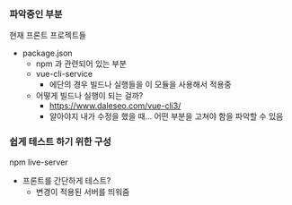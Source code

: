 ### 파악중인 부분

현재 프론트 프로젝트들
- package.json
    - npm 과 관련되어 있는 부분
    - vue-cli-service
        - 에단의 경우 빌드나 실행들을 이 모듈을 사용해서 적용중
    - 어떻게 빌드나 실행이 되는 걸까? 
        - https://www.daleseo.com/vue-cli3/
        - 알아야지 내가 수정을 했을 때... 어떤 부분을 고쳐야 함을 파악할 수 있음


### 쉽게 테스트 하기 위한 구성
npm live-server
- 프론트를 간단하게 테스트?
    - 변경이 적용된 서버를 띄워줌
